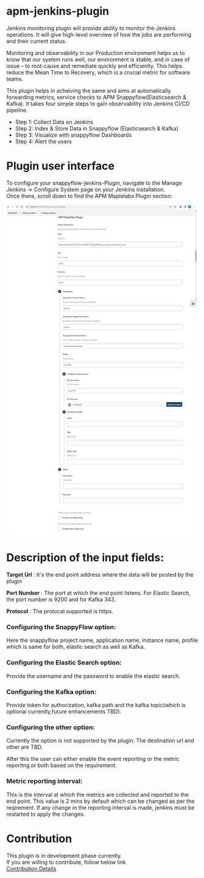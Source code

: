 # apm-jenkins-plugin
Jenkins monitoring plugin will provide ability to monitor the Jenkins operations.
It will give high-level overview of how the jobs are performing and their current status.

Monitoring and observability in our Production environment helps us to know that our system runs well, our environment is stable, and in case of issue – to root-cause and remediate quickly and efficiently.
This helps reduce the Mean Time to Recovery, which is a crucial metric for software teams.

This plugin helps in acheiving the same and aims at automatically forwarding metrics, service checks to APM Snappyflow(Elasticsearch & Kafka).
It takes four simple steps to gain observability into Jenkins CI/CD pipeline.

- Step 1: Collect Data on Jenkins 
- Step 2: Index & Store Data in Snappyflow (Elasticsearch & Kafka)
- Step 3: Visualize with snappyflow Dashboards
- Step 4: Alert the users

# Plugin user interface
To configure your snappyflow-jenkins-Plugin, navigate to the Manage Jenkins -> Configure System page on your Jenkins installation.  
Once there, scroll down to find the APM Maplelabs Plugin section:

![Configure SnappyFlow](https://github.com/jenkinsci/maplelabs-apm-plugin/blob/releasev2_dev/images/apmPluginConfiguration.png)
# Description of the input fields:
**Target Url** : It's the end point address where the data will be posted by the plugin

**Port Number** : The port at which the end point listens. For Elastic Search, the port number is 9200 and for Kafka 343.

**Protocol** : The protocal supported is https.

### Configuring the SnappyFlow option:
Here the snappyflow project name, application name, instance name, profile which is same for both, elastic search as well as Kafka.

### Configuring the Elastic Search option:
Provide the username and the password to enable the elastic search.

### Configuring the Kafka option:
Provide token for authorization, kafka path and the kafka topic(which is optional currently,future enhancements TBD).

### Configuring the other option:
Currently the option is not supported by the plugin. The destination url and other are TBD.

After this the user can either enable the event reporting or the metric reporitng or both based on the requirement.

### Metric reporting interval:
This is the interval at which the metrics are collected and reported to the end point. This value is 2 mins by default which can be changed as per the reqirement. If any change in the reporting interval is made, jenkins must be restarted to apply the changes.
# Contribution
This plugin is in development phase currently.  
If you are willing to contribute, follow below link  
[Contribution Details](https://github.com/jenkinsci/maplelabs-apm-plugin/blob/releasev2_dev/Contribution.md)

